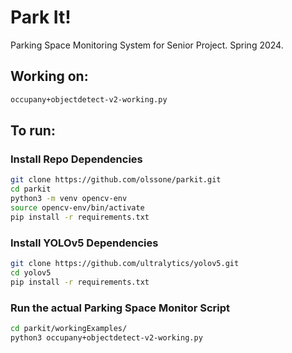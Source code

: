 # Park It!
Parking Space Monitoring System for Senior Project. Spring 2024.

## Working on:
```bash
occupany+objectdetect-v2-working.py
```
## To run:
### Install Repo Dependencies
```bash
git clone https://github.com/olssone/parkit.git
cd parkit
python3 -m venv opencv-env
source opencv-env/bin/activate
pip install -r requirements.txt
```
### Install YOLOv5 Dependencies
```bash
git clone https://github.com/ultralytics/yolov5.git
cd yolov5
pip install -r requirements.txt
```
### Run the actual Parking Space Monitor Script
```bash
cd parkit/workingExamples/
python3 occupany+objectdetect-v2-working.py
```
